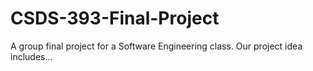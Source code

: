 # CSDS-393-Final-Project
A group final project for a Software Engineering class.
Our project idea includes...
